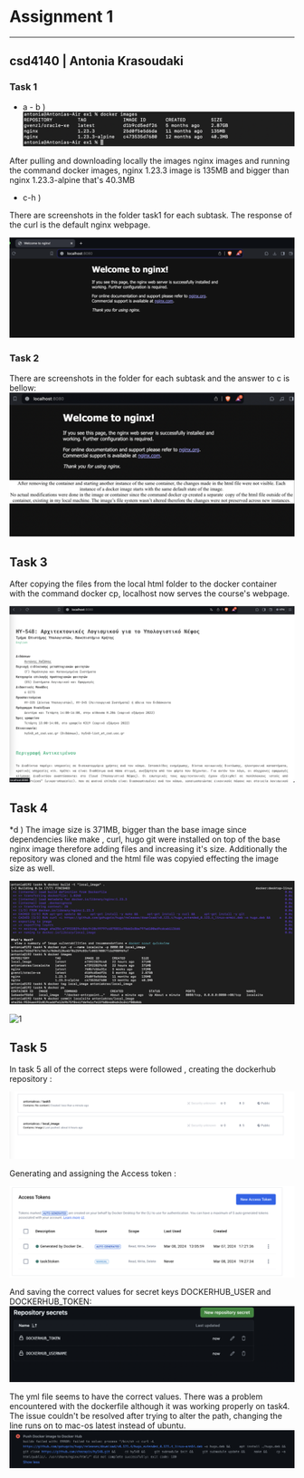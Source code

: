 # Assignment 1
---------------------
## csd4140 | Antonia Krasoudaki


### Task 1

* a - b )
![1](task1/a-b.png)

After pulling and downloading locally the images nginx images and running the command docker images, nginx 1.23.3 image is 135MB and bigger than nginx 1.23.3-alpine that's 40.3MB

* c-h )

There are screenshots in the folder task1 for each subtask. The response of the curl is the default nginx webpage.

![1](task1/localhost8080.png)


### Task 2
  There are screenshots in the folder for each subtask and the answer to c is bellow:
![1](task2/2_c.png)


## Task 3

After copying the files from the local html folder to the docker container with the command docker cp, localhost now serves the course's webpage.

![1](task3/task3_localhost.png)

## Task 4 

*d ) The image size is 371MB, bigger than the base image since dependencies like make , curl, hugo git were installed on top of the base nginx image
therefore adding files and increasing it's size. Additionally the repository was cloned and the html file was copyied effecting the image size as well.

![1](task4/4_build+run.png)


![1](task4/Dockerfile.png.png)

## Task 5

In task 5 all of the correct steps were followed , creating the dockerhub repository :

![1](task5/create_dockerhub_repo.png)

Generating and assigning the Access token : 

![1](task5/dockerhub_access_token.png)

And saving the correct values for secret keys DOCKERHUB_USER and DOCKERHUB_TOKEN:
![1](task5/github_secrets.png)

The yml file seems to have the correct values. There was a problem encountered with the dockerfile although it was working properly on task4.
The issue couldn't be resolved after trying to alter the path, changing the line runs on to mac-os latest instead of ubuntu.
![1](task5/workflow_error.png)








